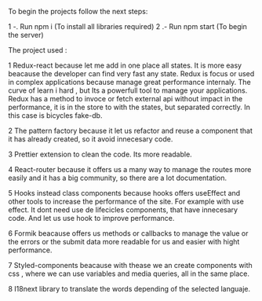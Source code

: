 To begin the projects follow the next steps:

1 -. Run npm i (To install all libraries required)
2 .- Run npm start (To begin the server)

The project used :

1 Redux-react because let me add in one place all states. It is more easy beacause the developer can find very fast any state. Redux is focus or used in complex applications because manage great performance internaly. The curve of learn i hard , but Its a powerfull tool to manage your applications. Redux has a method to invoce or fetch external api without impact in the performance, it is in the store to with the states, but separated correctly. In this case is bicycles fake-db.

2 The pattern factory because it let us refactor and reuse a component that it has already created, so it avoid innecesary code.

3 Prettier extension to clean the code. Its more readable.

4 React-router because it offers us a many way to manage the routes more easily and it has a big community, so there are a lot documentation.

5 Hooks instead class components because hooks offers useEffect and other tools to increase the performance of the site. For example with use effect. It dont need use de lifecicles components, that have innecesary code. And let us use hook to improve performance.

6 Formik beacause offers us methods or callbacks to manage the value or the errors or the submit data more readable for us and easier with hight performance.

7 Styled-components beacause with thease we an create components with css , where we can use variables and media queries, all in the same place.

8 I18next library to translate the words depending of the selected languaje.
